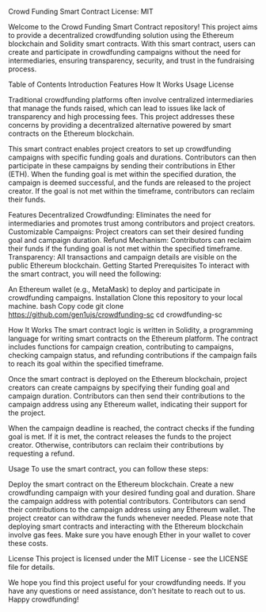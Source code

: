 Crowd Funding Smart Contract
License: MIT

Welcome to the Crowd Funding Smart Contract repository! This project aims to provide a decentralized crowdfunding solution using the Ethereum blockchain and Solidity smart contracts. With this smart contract, users can create and participate in crowdfunding campaigns without the need for intermediaries, ensuring transparency, security, and trust in the fundraising process.

Table of Contents
Introduction
Features
How It Works
Usage
License

Traditional crowdfunding platforms often involve centralized intermediaries that manage the funds raised, which can lead to issues like lack of transparency and high processing fees. This project addresses these concerns by providing a decentralized alternative powered by smart contracts on the Ethereum blockchain.

This smart contract enables project creators to set up crowdfunding campaigns with specific funding goals and durations. Contributors can then participate in these campaigns by sending their contributions in Ether (ETH). When the funding goal is met within the specified duration, the campaign is deemed successful, and the funds are released to the project creator. If the goal is not met within the timeframe, contributors can reclaim their funds.

Features
Decentralized Crowdfunding: Eliminates the need for intermediaries and promotes trust among contributors and project creators.
Customizable Campaigns: Project creators can set their desired funding goal and campaign duration.
Refund Mechanism: Contributors can reclaim their funds if the funding goal is not met within the specified timeframe.
Transparency: All transactions and campaign details are visible on the public Ethereum blockchain.
Getting Started
Prerequisites
To interact with the smart contract, you will need the following:

An Ethereum wallet (e.g., MetaMask) to deploy and participate in crowdfunding campaigns.
Installation
Clone this repository to your local machine.
bash
Copy code
git clone https://github.com/gen1ujs/crowdfunding-sc
cd crowdfunding-sc

How It Works
The smart contract logic is written in Solidity, a programming language for writing smart contracts on the Ethereum platform. The contract includes functions for campaign creation, contributing to campaigns, checking campaign status, and refunding contributions if the campaign fails to reach its goal within the specified timeframe.

Once the smart contract is deployed on the Ethereum blockchain, project creators can create campaigns by specifying their funding goal and campaign duration. Contributors can then send their contributions to the campaign address using any Ethereum wallet, indicating their support for the project.

When the campaign deadline is reached, the contract checks if the funding goal is met. If it is met, the contract releases the funds to the project creator. Otherwise, contributors can reclaim their contributions by requesting a refund.

Usage
To use the smart contract, you can follow these steps:

Deploy the smart contract on the Ethereum blockchain.
Create a new crowdfunding campaign with your desired funding goal and duration.
Share the campaign address with potential contributors.
Contributors can send their contributions to the campaign address using any Ethereum wallet.
The project creator can withdraw the funds whenever needed.
Please note that deploying smart contracts and interacting with the Ethereum blockchain involve gas fees. Make sure you have enough Ether in your wallet to cover these costs.


License
This project is licensed under the MIT License - see the LICENSE file for details.

We hope you find this project useful for your crowdfunding needs. If you have any questions or need assistance, don't hesitate to reach out to us. Happy crowdfunding!
